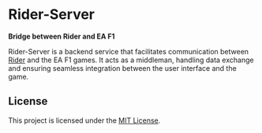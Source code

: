 # Rider-Server

**Bridge between Rider and EA F1**

Rider-Server is a backend service that facilitates communication between [Rider](https://github.com/bennovandorst/Rider) and the EA F1 games. It acts as a middleman, handling data exchange and ensuring seamless integration between the user interface and the game.

## License

This project is licensed under the [MIT License](LICENSE).
